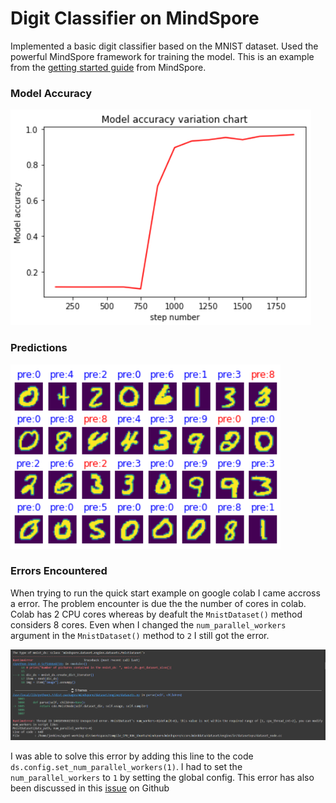 # Digit Classifier on MindSpore

Implemented a basic digit classifier based on the MNIST dataset. Used the powerful MindSpore framework for training the model. This is an example from the [getting started guide](https://www.mindspore.cn/tutorial/training/en/master/quick_start/quick_start.html) from MindSpore.

### Model Accuracy 

![image](https://github.com/OSSome01/MindSpore_digitClassifier/blob/master/images/model_accuracy.PNG)

### Predictions

![image](https://github.com/OSSome01/MindSpore_digitClassifier/blob/master/images/predictions.PNG)

### Errors Encountered

When trying to run the quick start example on google colab I came accross a error. The problem encounter is due the the number of cores in colab. Colab has 2 CPU cores whereas by deafult the `MnistDataset()` method considers 8 cores. Even when I changed the `num_parallel_workers` argument in the `MnistDataset()` method to `2` I still got the error.

![image](https://github.com/OSSome01/MindSpore_digitClassifier/blob/master/images/error.PNG)

I was able to solve this error by  adding this line to the code `ds.config.set_num_parallel_workers(1)`. I had to set the `num_parallel_workers` to `1` by setting the global config. This error has also been discussed in this [issue](https://github.com/mindspore-ai/mindspore/issues/134) on Github